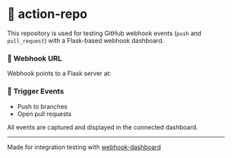 # 🚀 action-repo

This repository is used for testing GitHub webhook events (`push` and `pull_request`) with a Flask-based webhook dashboard.

### 🔗 Webhook URL
Webhook points to a Flask server at:


### 🔧 Trigger Events
- Push to branches
- Open pull requests

All events are captured and displayed in the connected dashboard.

---

Made for integration testing with [webhook-dashboard](https://github.com/shambhavisingh011/webhook-dashboard)
